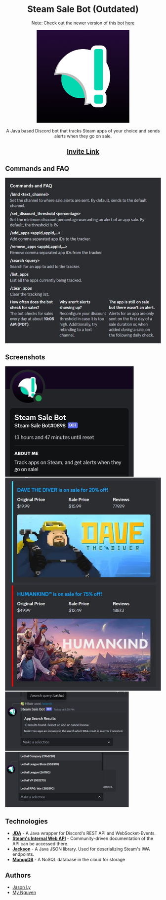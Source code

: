 <h1 align="center">Steam Sale Bot (Outdated)</h1>

<p align="center">
    Note: Check out the newer version of this bot <a href="https://github.com/jasonly027/steam_sale_discord_bot_go" target="_blank">here</a>
</p>

<p align="center">
    <img src="images/ProfilePicture.png" width="300" height="300" alt="Profile Picture">
</p>

<p align="center">
    A Java based Discord bot that tracks Steam apps of your choice and sends
    alerts when they go on sale.
</p>

<h2 align="center">
    <a href="https://discord.com/api/oauth2/authorize?client_id=1186785835866132540&permissions=51200&scope=bot" target="_blank">
        Invite Link
    </a>
</h2>

## Commands and FAQ
<img src="images/CommandsAndFAQ.jpg" alt="Commands and FAQ">

## Screenshots
<img src="images/DiscordStatus.jpg" alt="Discord Status">
<img src="images/SaleAlerts.jpg" alt="Sale Alerts">
<img src="images/SearchLethal.jpg" alt="Search for Lethal" width="400">
<img src="images/SearchResultLethal.jpg" alt="Search result for Lethal" width="400">

## Technologies
- <b><a href="https://github.com/discord-jda/JDA" target="_blank">JDA</a></b> - A Java wrapper 
    for Discord's REST API and WebSocket-Events.
- <b><a href="https://github.com/Revadike/InternalSteamWebAPI" target="_blank">Steam's Internal Web API</a></b> -
    Community-driven documentation of the API can be accessed there.
- <b><a href="https://github.com/FasterXML/jackson" target="_blank">Jackson</a></b> - A Java JSON library. 
  Used for deserializing Steam's IWA endpoints.
- <b><a href="https://www.mongodb.com/" target="_blank">MongoDB</a></b> - A NoSQL database in the cloud for storage

## Authors
* [Jason Ly](https://github.com/jasonly027/)
* [My Nguyen](https://mynguyen.vercel.app/)
